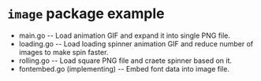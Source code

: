 # ``image`` package example

* main.go -- Load animation GIF and expand it into single PNG file.
* loading.go -- Load loading spinner animation GIF and reduce number of images to make spin faster.
* rolling.go -- Load square PNG file and craete spinner based on it.
* fontembed.go (implementing) -- Embed font data into image file.